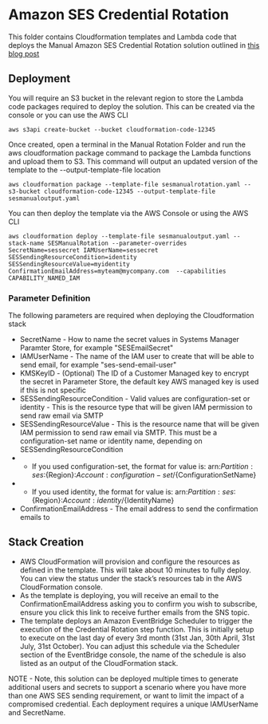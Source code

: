 # Amazon SES Credential Rotation

This folder contains Cloudformation templates and Lambda code that deploys the Manual Amazon SES Credential Rotation solution outlined in [this blog post](https://aws.amazon.com/blogs)

## Deployment

You will require an S3 bucket in the relevant region to store the Lambda code packages required to deploy the solution. This can be created via the console or you can use the AWS CLI

```
aws s3api create-bucket --bucket cloudformation-code-12345
```

Once created, open a terminal in the Manual Rotation Folder and run the aws cloudformation package command to package the Lambda functions and upload them to S3. This command will output an updated version of the template to the --output-template-file location

```
aws cloudformation package --template-file sesmanualrotation.yaml --s3-bucket cloudformation-code-12345 --output-template-file sesmanualoutput.yaml
```

You can then deploy the template via the AWS Console or using the AWS CLI

```
aws cloudformation deploy --template-file sesmanualoutput.yaml --stack-name SESManualRotation --parameter-overrides SecretName=sessecret IAMUserName=sessecret SESSendingResourceCondition=identity SESSendingResourceValue=myidentity ConfirmationEmailAddress=myteam@mycompany.com  --capabilities CAPABILITY_NAMED_IAM
```

### Parameter Definition

The following parameters are required when deploying the Cloudformation stack

* SecretName - How to name the secret values in Systems Manager Paramter Store, for example "SESEmailSecret"
* IAMUserName - The name of the IAM user to create that will be able to send email, for example "ses-send-email-user"
* KMSKeyID - (Optional) The ID of a Customer Managed key to encrypt the secret in Parameter Store, the default key AWS managed key is used if this is not specific 
* SESSendingResourceCondition - Valid values are configuration-set or identity - This is the resource type that will be given IAM permission to send raw email via SMTP
* SESSendingResourceValue - This is the resource name that will be given IAM permission to send raw email via SMTP. This must be a configuration-set name or identity name, depending on SESSendingResourceCondition
* * If you used configuration-set, the format for value is:  arn:${Partition}:ses:${Region}:${Account}:configuration-set/${ConfigurationSetName}
* * If you used identity, the format for value is: arn:${Partition}:ses:${Region}:${Account}:identity/${IdentityName}     
* ConfirmationEmailAddress - The email address to send the confirmation emails to

## Stack Creation

* AWS CloudFormation will provision and configure the resources as defined in the template. This will take about 10 minutes to fully deploy. You can view the status under the stack’s resources tab in the AWS CloudFormation console.
* As the template is deploying, you will receive an email to the ConfirmationEmailAddress asking you to confirm you wish to subscribe, ensure you click this link to receive further emails from the SNS topic.
* The template deploys an Amazon EventBridge Scheduler to trigger the execution of the Credential Rotation step function. This is initially setup to execute on the last day of every 3rd month (31st Jan, 30th April, 31st July, 31st October). You can adjust this schedule via the Scheduler section of the EventBridge console, the name of the schedule is also listed as an output of the CloudFormation stack.

NOTE - Note, this solution can be deployed multiple times to generate additional users and secrets to support a scenario where you have more than one AWS SES sending requirement, or want to limit the impact of a compromised credential. Each deployment requires a unique IAMUserName and SecretName.



